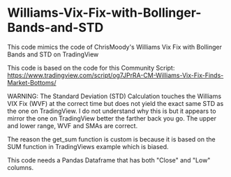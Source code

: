 # Williams-Vix-Fix-with-Bollinger-Bands-and-STD
This code mimics the code of ChrisMoody's Williams Vix Fix with Bollinger Bands and STD on TradingView

This code is based on the code for this Community Script: https://www.tradingview.com/script/og7JPrRA-CM-Williams-Vix-Fix-Finds-Market-Bottoms/

WARNING: The Standard Deviation (STD) Calculation touches the Williams VIX Fix (WVF) at the correct time but does not yield the exact same STD as the one on TradingView. I do not understand why this is but it appears to mirror the one on TradingView better the farther back you go. The upper and lower range, WVF and SMAs are correct.

The reason the get_sum function is custom is because it is based on the SUM function in TradingViews example which is biased.

This code needs a Pandas Dataframe that has both "Close" and "Low" columns.

